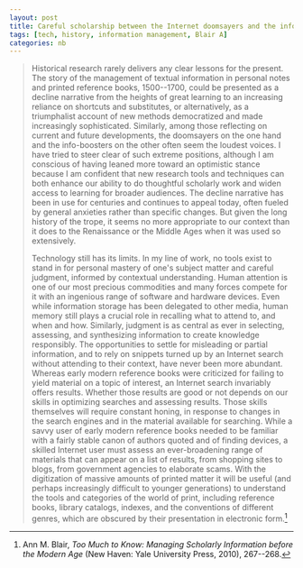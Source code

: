 ```yaml
---
layout: post
title: Careful scholarship between the Internet doomsayers and the info-boosters
tags: [tech, history, information management, Blair A]
categories: nb
---
```


> Historical research rarely delivers any clear lessons for the present. The story of the management of textual information in personal notes and printed reference books, 1500--1700, could be presented as a decline narrative from the heights of great learning to an increasing reliance on shortcuts and substitutes, or alternatively, as a triumphalist account of new methods democratized and made increasingly sophisticated. Similarly, among those reflecting on current and future developments, the doomsayers on the one hand and the info-boosters on the other often seem the loudest voices. I have tried to steer clear of such extreme positions, although I am conscious of having leaned more toward an optimistic stance because I am confident that new research tools and techniques can both enhance our ability to do thoughtful scholarly work and widen access to learning for broader audiences. The decline narrative has been in use for centuries and continues to appeal today, often fueled by general anxieties rather than specific changes. But given the long history of the trope, it seems no more appropriate to our context than it does to the Renaissance or the Middle Ages when it was used so extensively.
> 
> Technology still has its limits. In my line of work, no tools exist to stand in for personal mastery of one's subject matter and careful judgment, informed by contextual understanding. Human attention is one of our most precious commodities and many forces compete for it with an ingenious range of software and hardware devices. Even while information storage has been delegated to other media, human memory still plays a crucial role in recalling what to attend to, and when and how. Similarly, judgment is as central as ever in selecting, assessing, and synthesizing information to create knowledge responsibly. The opportunities to settle for misleading or partial information, and to rely on snippets turned up by an Internet search without attending to their context, have never been more abundant. Whereas early modern reference books were criticized for failing to yield material on a topic of interest, an Internet search invariably offers results. Whether those results are good or not depends on our skills in optimizing searches and assessing results. Those skills themselves will require constant honing, in response to changes in the search engines and in the material available for searching. While a savvy user of early modern reference books needed to be familiar with a fairly stable canon of authors quoted and of finding devices, a skilled Internet user must assess an ever-broadening range of materials that can appear on a list of results, from shopping sites to blogs, from government agencies to elaborate scams. With the digitization of massive amounts of printed matter it will be useful (and perhaps increasingly difficult to younger generations) to understand the tools and categories of the world of print, including reference books, library catalogs, indexes, and the conventions of different genres, which are obscured by their presentation in electronic form.[^ref]

[^ref]: Ann M. Blair, *Too Much to Know: Managing Scholarly Information before the Modern Age* (New Haven: Yale University Press, 2010), 267--268.